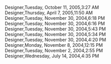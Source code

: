 ﻿Designer,Tuesday, October 11, 2005,3:27 AM  Designer,Thursday, April 7, 2005,11:50 AM  Designer,Tuesday, November 30, 2004,6:18 PM  Designer,Tuesday, November 30, 2004,6:16 PM  Designer,Tuesday, November 30, 2004,5:43 PM  Designer,Tuesday, November 30, 2004,5:34 PM  Designer,Tuesday, November 30, 2004,4:20 PM  Designer,Monday, November 8, 2004,12:15 PM  Designer,Tuesday, November 2, 2004,2:55 PM  Designer,Wednesday, July 14, 2004,4:35 PM